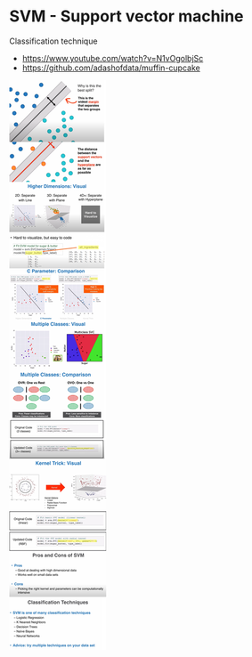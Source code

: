 # SVM - Support vector machine

Classification technique

- <https://www.youtube.com/watch?v=N1vOgolbjSc>
- <https://github.com/adashofdata/muffin-cupcake>

![svm](assets/svm.png)
